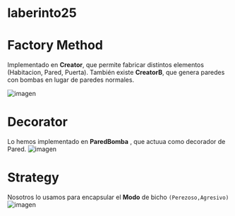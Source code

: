 # laberinto25

# Factory Method

Implementado en **Creator**, que permite fabricar distintos elementos (Habitacion, Pared, Puerta). También existe **CreatorB**, que genera paredes con bombas en lugar de paredes normales.


![imagen](https://github.com/user-attachments/assets/4491c1ab-cf8f-4eb5-a678-f7972e0712e8)

# Decorator 
Lo hemos implementado en **ParedBomba** , que actuua como decorador de Pared.
![imagen](https://github.com/user-attachments/assets/d706dbda-0d6f-48a9-8d2b-ee524c83020c)

# Strategy 
Nosotros lo usamos para encapsular el **Modo** de bicho `(Perezoso,Agresivo)`
![imagen](https://github.com/user-attachments/assets/37aa7a0a-c904-4322-97ba-ef01399e5d38)



